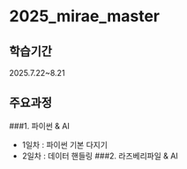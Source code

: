 # 2025_mirae_master
## 학습기간
2025.7.22~8.21
## 주요과정
###1. 파이썬 & AI
- 1일차 : 파이썬 기본 다지기
- 2일차 : 데이터 핸들링
###2. 라즈베리파일 & AI
